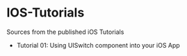 # IOS-Tutorials
Sources from the published iOS Tutorials

- Tutorial 01: Using UISwitch component into your iOS App
